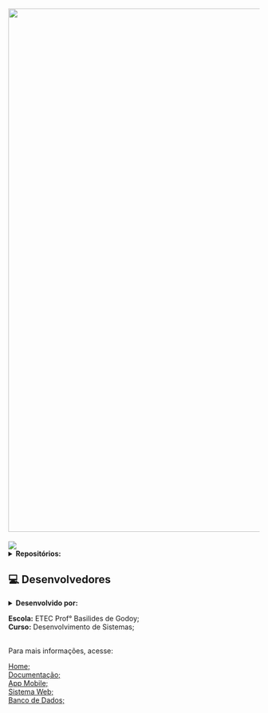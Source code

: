 
<h1 align="center"><img src= "https://github.com/Mazzuc/Lionnez/assets/101806906/126bbb37-ca08-4b2b-b6cb-4e5f15dc1fa2" heigth="250px" width="1050px"/></h1>

<img src="http://img.shields.io/static/v1?label=PROJETO&message=TRABALHO%20DADO%20REFERENTE%20AO%20PROJETO%20DO%20TCC:%20ZOOLOGICO, FUNCIONALIDADES, SISTEMA%20E%20 APLICATIVOS&color=black&style=for-the-badge"/>



<details close="part8">
<summary><b>Repositórios:</summary></b> <br>
<a href="https://github.com/Mazzuc/Tcc_Lionnez_Aplicativo">Aplicativo ZooCuritiba - Mobile</a> <bR>
<a href="https://github.com/Mazzuc/Tcc_Lionnez_Sistema">Sistema ZooCuritiba - MVC</a> <bR>
<a href="https://github.com/Mazzuc/Tcc_Lionnez_Site_Zoo">Site ZooCuritiba- Empresa Cliente</a> <bR>
<a href="https://github.com/Mazzuc/Tcc_Lionnez_Site_Desenvolvedora">Site Lionnez - Empresa Desenvolvedora</a> <bR>


  </details>


## :computer: Desenvolvedores


<details close="part4">
<summary><b>Desenvolvido por:</summary></b> <br>
<a href="http://www.clem.ufba.br/tuts/html/c07.htm#:~:text=A%20HTML%20usa%20a%20tag,(link)%20com%20outro%20documento.">Betriz Pereira Campos</a> <bR>
<a href="http://www.clem.ufba.br/tuts/html/c07.htm#:~:text=A%20HTML%20usa%20a%20tag,(link)%20com%20outro%20documento.">Eduardo Andreolli de Almeida</a> <bR>
<a href="http://www.clem.ufba.br/tuts/html/c07.htm#:~:text=A%20HTML%20usa%20a%20tag,(link)%20com%20outro%20documento.">Emilynn Nogueira Calixto Zabala</a> <bR>
<a href="http://www.clem.ufba.br/tuts/html/c07.htm#:~:text=A%20HTML%20usa%20a%20tag,(link)%20com%20outro%20documento.">Leonardo Ferreira Mazzuco Matias</a> <bR>
<a href="https://br.linkedin.com/in/maria-eduarda-cavalcante-b336a4279">Maria Eduarda Cavalcante do Nascimento</a> <bR>
<a href="http://www.clem.ufba.br/tuts/html/c07.htm#:~:text=A%20HTML%20usa%20a%20tag,(link)%20com%20outro%20documento.">Poliana Albuquerque Lima</a> <bR>

</details>

**Escola:** ETEC Prof° Basilides de Godoy;<br>
**Curso:** Desenvolvimento de Sistemas;<br><br>



Para mais informações, acesse: <br>

<a href="https://github.com/Mazzuc/Lionnez/wiki">Home;</a><br>
<a href="https://github.com/Mazzuc/Lionnez/wiki/Documenta%C3%A7%C3%A3o">Documentação;</a><br>
<a href="https://github.com/Mazzuc/Lionnez/wiki/Aplicativo-Mobile">App Mobile;</a><br>
<a href="https://github.com/Mazzuc/Lionnez/wiki/Sistema-Web">Sistema Web;</a><br>
<a href="https://github.com/Mazzuc/Lionnez/wiki/Banco-de-Dados">Banco de Dados;</a><br>
